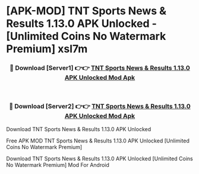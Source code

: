 # [APK-MOD] TNT Sports  News & Results 1.13.0 APK Unlocked - [Unlimited Coins No Watermark Premium] xsl7m



<div align="center">
<h3>🔴 Download [Server1] 👉👉 <a href="https://momento.my/?title=TNT_Sports__News_&_Results_1.13.0_APK_Unlocked">TNT Sports  News & Results 1.13.0 APK Unlocked Mod Apk</a></h3><br>

<h3>🔴 Download [Server2] 👉👉 <a href="https://momento.my/?title=TNT_Sports__News_&_Results_1.13.0_APK_Unlocked">TNT Sports  News & Results 1.13.0 APK Unlocked Mod Apk</a></h3>
</div>



Download TNT Sports  News & Results 1.13.0 APK Unlocked 

Free APK MOD TNT Sports  News & Results 1.13.0 APK Unlocked [Unlimited Coins No Watermark Premium]

Download TNT Sports  News & Results 1.13.0 APK Unlocked [Unlimited Coins No Watermark Premium] Mod For Android
